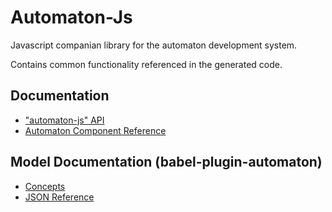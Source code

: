 # Automaton-Js

Javascript companian library for the automaton development system.

Contains common functionality referenced in the generated code.

## Documentation

 * ["automaton-js" API](./docs/api.md)
 * [Automaton Component Reference](./docs/component-reference.md)
 
## Model Documentation (babel-plugin-automaton)
 
 * [Concepts](https://github.com/quinscape/babel-plugin-automaton/blob/master/docs/concepts.md)
 * [JSON Reference](https://github.com/quinscape/babel-plugin-automaton/blob/master/docs/reference.md)

 

 
